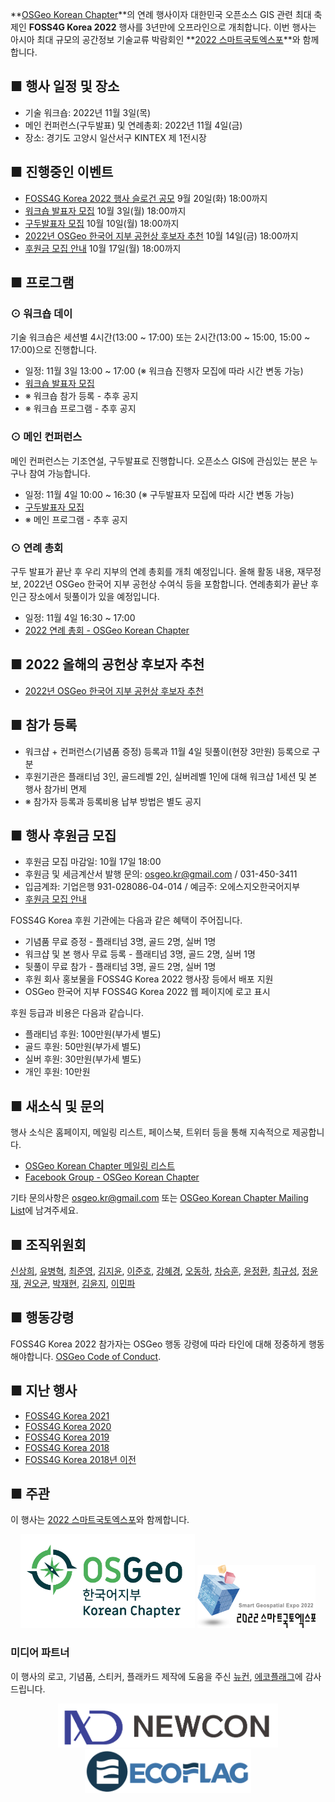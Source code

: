 
**[OSGeo Korean Chapter](https://www.osgeo.kr/)**의 연례 행사이자 대한민국 오픈소스 GIS 관련 최대 축제인 **FOSS4G Korea 2022** 행사를 3년만에 오프라인으로 개최합니다.
이번 행사는 아시아 최대 규모의 공간정보 기술교류 박람회인 **[2022 스마트국토엑스포](https://smartgeoexpo.kr)**와 함께합니다.

## ■ 행사 일정 및 장소
 - 기술 워크숍: 2022년 11월 3일(목)
 - 메인 컨퍼런스(구두발표) 및 연례총회: 2022년 11월 4일(금)
 - 장소: 경기도 고양시 일산서구 KINTEX 제 1전시장
 
## ■ 진행중인 이벤트
 - [FOSS4G Korea 2022 행사 슬로건 공모](https://forms.gle/dVi6SLMsZfqvehLw7) 9월 20일(화) 18:00까지
 - [워크숍 발표자 모집](https://forms.gle/B8EJgg4kFKLN1kEx8) 10월 3일(월) 18:00까지
 - [구두발표자 모집](https://forms.gle/kyZ8HsH7W3J2J63U8) 10월 10일(월) 18:00까지
 - [2022년 OSGeo 한국어 지부 공헌상 후보자 추천](https://forms.gle/EAT2KrU5ndBYaBPEA) 10월 14일(금) 18:00까지
 - [후원금 모집 안내](sponsor) 10월 17일(월) 18:00까지

## ■ 프로그램

### ⊙ 워크숍 데이
기술 워크숍은 세션별 4시간(13:00 ~ 17:00) 또는 2시간(13:00 ~ 15:00, 15:00 ~ 17:00)으로 진행합니다.
 - 일정: 11월 3일 13:00 ~ 17:00 (※ 워크숍 진행자 모집에 따라 시간 변동 가능)
 - [워크숍 발표자 모집](https://forms.gle/B8EJgg4kFKLN1kEx8)
 - ※ 워크숍 참가 등록 - 추후 공지
 - ※ 워크숍 프로그램 - 추후 공지

### ⊙ 메인 컨퍼런스
메인 컨퍼런스는 기조연설, 구두발표로 진행합니다. 오픈소스 GIS에 관심있는 분은 누구나 참여 가능합니다.
 - 일정: 11월 4일 10:00 ~ 16:30 (※ 구두발표자 모집에 따라 시간 변동 가능)
 - [구두발표자 모집](https://forms.gle/kyZ8HsH7W3J2J63U8)
 - ※ 메인 프로그램 - 추후 공지

### ⊙ 연례 총회
구두 발표가 끝난 후 우리 지부의 연례 총회를 개최 예정입니다. 올해 활동 내용, 재무정보, 2022년 OSGeo 한국어 지부 공헌상 수여식 등을 포함합니다.
연례총회가 끝난 후 인근 장소에서 뒷풀이가 있을 예정입니다.
 - 일정: 11월 4일 16:30 ~ 17:00
 - [2022 연례 총회 - OSGeo Korean Chapter](https://docs.google.com/presentation/d/1gdH4qoJ8ipOAFa1NE0vYIqqHOfhkrj94WHPKpqDj1xw/)

## ■ 2022 올해의 공헌상 후보자 추천
 - [2022년 OSGeo 한국어 지부 공헌상 후보자 추천](https://forms.gle/EAT2KrU5ndBYaBPEA)
 
## ■ 참가 등록
 - 워크샵 + 컨퍼런스(기념품 증정) 등록과 11월 4일 뒷풀이(현장 3만원) 등록으로 구분
 - 후원기관은 플래티넘 3인, 골드레벨 2인, 실버레벨 1인에 대해 워크샵 1세션 및 본 행사 참가비 면제
 - ※ 참가자 등록과 등록비용 납부 방법은 별도 공지

## ■ 행사 후원금 모집
 - 후원금 모집 마감일: 10월 17일 18:00
 - 후원금 및 세금계산서 발행 문의: [osgeo.kr@gmail.com](mailto:osgeo.kr@gmail.com) / 031-450-3411
 - 입금계좌: 기업은행 931-028086-04-014  / 예금주: 오에스지오한국어지부
 - [후원금 모집 안내](sponsor)

FOSS4G Korea 후원 기관에는 다음과 같은 혜택이 주어집니다.

 - 기념품 무료 증정 - 플래티넘 3명, 골드 2명, 실버 1명
 - 워크샵 및 본 행사 무료 등록 - 플래티넘 3명, 골드 2명, 실버 1명
 - 뒷풀이 무료 참가 - 플래티넘 3명, 골드 2명, 실버 1명
 - 후원 회사 홍보물을 FOSS4G Korea 2022 행사장 등에서 배포 지원
 - OSGeo 한국어 지부 FOSS4G Korea 2022 웹 페이지에 로고 표시

후원 등급과 비용은 다음과 같습니다.

 - 플래티넘 후원: 100만원(부가세 별도)
 - 골드 후원: 50만원(부가세 별도)
 - 실버 후원: 30만원(부가세 별도)
 - 개인 후원: 10만원

## ■ 새소식 및 문의
행사 소식은 홈페이지, 메일링 리스트, 페이스북, 트위터 등을 통해 지속적으로 제공합니다.
 - [OSGeo Korean Chapter 메일링 리스트](http://groups.google.com/group/osgeo-kr)
 - [Facebook Group - OSGeo Korean Chapter](https://www.facebook.com/groups/OSGeoKR)
 
기타 문의사항은 [osgeo.kr@gmail.com](mailto:osgeo.kr@gmail.com) 또는 [OSGeo Korean Chapter Mailing List](http://groups.google.com/group/osgeo-kr)에 남겨주세요.

## ■ 조직위원회
[신상희](mailto:endofcap@gmail.com), [유병혁](mailto:bhyu@knps.or.kr), [최준영](mailto:novacite@gmail.com), [김지윤](mailto:aliasgis@gmail.com), [이준호](mailto:juno1238@gmail.com),
[강혜경](mailto:kang.krihs@gmail.com), [오동하](mailto:dongha@bdi.re.kr), [차승훈](mailto:kacgung@gmail.com), [윤정환](mailto:lenablue12@gmail.com), [최규성](mailto:kyusung.choi@gmail.com), 
[정윤재](mailto:choung12osu@gmail.com), [권오균](mailto:kok02@lx.or.kr), [박재현](mailto:parkj73@gmail.com), [김윤지](mailto:jwithmango@gmail.com), [이민파](mailto:mapplus@gmail.com)

## ■ 행동강령
FOSS4G Korea 2022 참가자는 OSGeo 행동 강령에 따라 타인에 대해 정중하게 행동해야합니다. [OSGeo Code of Conduct](https://www.osgeo.org/code_of_conduct/).

## ■ 지난 행사
 - [FOSS4G Korea 2021](https://foss4g.osgeo.kr/repository/2021/)
 - [FOSS4G Korea 2020](https://foss4g.osgeo.kr/repository/2020/)
 - [FOSS4G Korea 2019](https://www.osgeo.kr/272)
 - [FOSS4G Korea 2018](https://www.osgeo.kr/258)
 - [FOSS4G Korea 2018년 이전](https://www.osgeo.kr/)

## ■ 주관

이 행사는 [2022 스마트국토엑스포](https://smartgeoexpo.kr)와 함께합니다.    
<center><a href="https://www.osgeo.kr/"><img src="images/osgeo.kr-2022-logo.png" width="279" height="150"></a>
<a href="https://smartgeoexpo.kr/"><img src="images/smartgeoexpo-logo.png" width="189" height="101"></a></center>

### 미디어 파트너
이 행사의 로고, 기념품, 스티커, 플래카드 제작에 도움을 주신 [뉴컨](http://www.newconnect.co.kr/), [에코플래그](http://www.ecoflag.co.kr/)에 감사드립니다.    
<center><a href="http://www.newconnect.co.kr/"><img src="sponsor/newcon.png" width="352" height="70"></a>
<a href="http://www.ecoflag.co.kr/"><img src="sponsor/ecoflag.png" width="266" height="70"></a></center>
